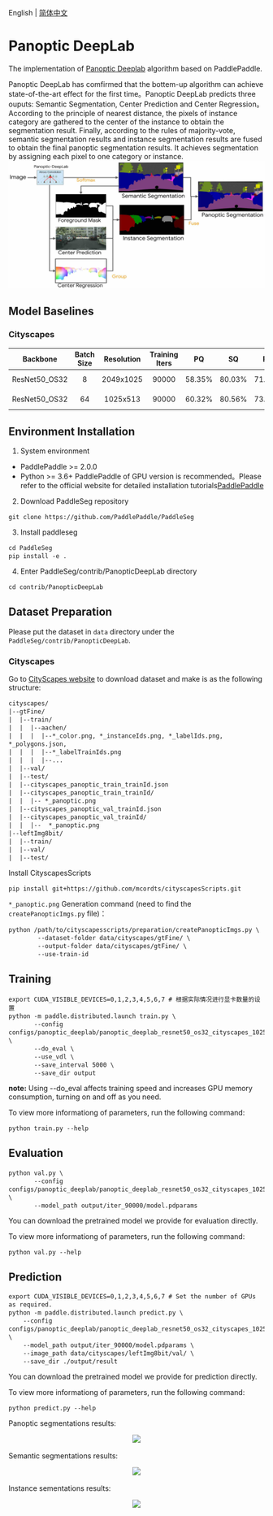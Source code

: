 English | [简体中文](README_CN.md)

# Panoptic DeepLab

The implementation of [Panoptic Deeplab](https://arxiv.org/abs/1911.10194) algorithm based on PaddlePaddle.

Panoptic DeepLab has comfirmed that the bottem-up algorithm can achieve state-of-the-art effect for the first time。Panoptic DeepLab predicts three ouputs: Semantic Segmentation, Center Prediction and Center Regression。According to the principle of nearest distance, the pixels of instance category are gathered to the center of the instance to obtain the segmentation result. Finally, according to the rules of majority-vote, semantic segmentation results and instance segmentation results are fused to obtain the final panoptic segmentation results.
It achieves segmentation by assigning each pixel to one category or instance.
![](./docs/panoptic_deeplab.jpg)

## Model Baselines

### Cityscapes
| Backbone | Batch Size |Resolution | Training Iters | PQ | SQ | RQ | AP | mIoU | Links |
|:-:|:-:|:-:|:-:|:-:|:-:|:-:|:-:|:-:|:-:|
|ResNet50_OS32| 8  | 2049x1025|90000|58.35%|80.03%|71.52%|25.80%|79.18%|[model](https://bj.bcebos.com/paddleseg/dygraph/pnoptic_segmentation/panoptic_deeplab_resnet50_os32_cityscapes_2049x1025_bs1_90k_lr00005/model.pdparams) \| [log](https://bj.bcebos.com/paddleseg/dygraph/pnoptic_segmentation/panoptic_deeplab_resnet50_os32_cityscapes_2049x1025_bs1_90k_lr00005/train.log)|
|ResNet50_OS32| 64 | 1025x513|90000|60.32%|80.56%|73.56%|26.77%|79.67%|[model](https://bj.bcebos.com/paddleseg/dygraph/pnoptic_segmentation/panoptic_deeplab_resnet50_os32_cityscapes_1025x513_bs8_90k_lr00005/model.pdparams) \| [log](https://bj.bcebos.com/paddleseg/dygraph/pnoptic_segmentation/panoptic_deeplab_resnet50_os32_cityscapes_1025x513_bs8_90k_lr00005/train.log)|

## Environment Installation

1. System environment
* PaddlePaddle >= 2.0.0
* Python >= 3.6+
PaddlePaddle of GPU version is recommended。Please refer to the official website for detailed installation tutorials[PaddlePaddle](https://www.paddlepaddle.org.cn/install/quick?docurl=/documentation/docs/zh/install/pip/windows-pip.html)

2. Download PaddleSeg repository
```shell
git clone https://github.com/PaddlePaddle/PaddleSeg
```

3. Install paddleseg
```shell
cd PaddleSeg
pip install -e .
```

4. Enter PaddleSeg/contrib/PanopticDeepLab directory
```shell
cd contrib/PanopticDeepLab
```

## Dataset Preparation

Please put the dataset in `data` directory under the `PaddleSeg/contrib/PanopticDeepLab`.

### Cityscapes

Go to [CityScapes website](https://www.cityscapes-dataset.com/) to download dataset and make is as the following structure:

```
cityscapes/
|--gtFine/
|  |--train/
|  |  |--aachen/
|  |  |  |--*_color.png, *_instanceIds.png, *_labelIds.png, *_polygons.json,
|  |  |  |--*_labelTrainIds.png
|  |  |  |--...
|  |--val/
|  |--test/
|  |--cityscapes_panoptic_train_trainId.json
|  |--cityscapes_panoptic_train_trainId/
|  |  |-- *_panoptic.png
|  |--cityscapes_panoptic_val_trainId.json
|  |--cityscapes_panoptic_val_trainId/
|  |  |--  *_panoptic.png
|--leftImg8bit/
|  |--train/
|  |--val/
|  |--test/

```

Install CityscapesScripts
```shell
pip install git+https://github.com/mcordts/cityscapesScripts.git
```

`*_panoptic.png` Generation command (need to find the `createPanopticImgs.py` file)：
```shell
python /path/to/cityscapesscripts/preparation/createPanopticImgs.py \
        --dataset-folder data/cityscapes/gtFine/ \
        --output-folder data/cityscapes/gtFine/ \
        --use-train-id
```

## Training
```shell
export CUDA_VISIBLE_DEVICES=0,1,2,3,4,5,6,7 # 根据实际情况进行显卡数量的设置
python -m paddle.distributed.launch train.py \
       --config configs/panoptic_deeplab/panoptic_deeplab_resnet50_os32_cityscapes_1025x513_bs8_90k_lr00005.yml \
       --do_eval \
       --use_vdl \
       --save_interval 5000 \
       --save_dir output
```

**note:** Using --do_eval affects training speed and increases GPU memory consumption, turning on and off as you need.

To view more informationg of parameters, run the following command:
```shell
python train.py --help
```

## Evaluation
```shell
python val.py \
       --config configs/panoptic_deeplab/panoptic_deeplab_resnet50_os32_cityscapes_1025x513_bs8_90k_lr00005.yml \
       --model_path output/iter_90000/model.pdparams
```
You can download the pretrained model we provide for evaluation directly.

To view more informationg of parameters, run the following command:
```shell
python val.py --help
```

## Prediction
```shell
export CUDA_VISIBLE_DEVICES=0,1,2,3,4,5,6,7 # Set the number of GPUs as required.
python -m paddle.distributed.launch predict.py \
    --config configs/panoptic_deeplab/panoptic_deeplab_resnet50_os32_cityscapes_1025x513_bs8_90k_lr00005.yml \
    --model_path output/iter_90000/model.pdparams \
    --image_path data/cityscapes/leftImg8bit/val/ \
    --save_dir ./output/result
```
You can download the pretrained model we provide for prediction directly.

To view more informationg of parameters, run the following command:
```shell
python predict.py --help
```
Panoptic segmentations results:
<center>
    <img src="docs/visualization_panoptic.png">
</center>

Semantic segmentations results:
<center>
    <img src="docs/visualization_semantic.png">
</center>

Instance sementations results:
<center>
    <img src="docs/visualization_instance.png">
</center>
